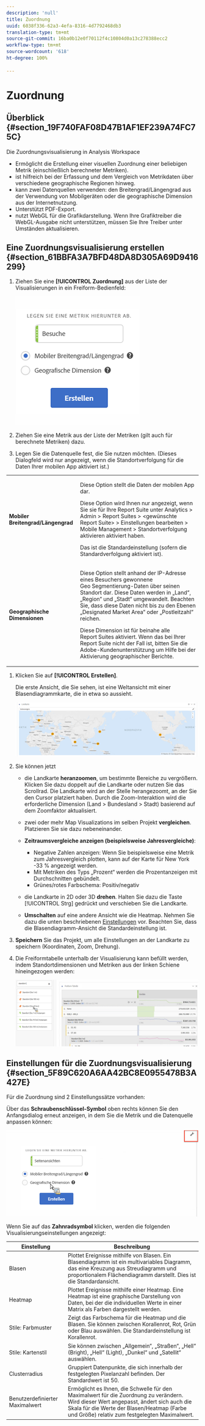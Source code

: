 ```yaml
---
description: 'null'
title: Zuordnung
uuid: 6038f336-62a3-4efa-8316-4d7792468db3
translation-type: tm+mt
source-git-commit: 16ba0b12e0f70112f4c10804d0a13c278388ecc2
workflow-type: tm+mt
source-wordcount: '618'
ht-degree: 100%

---
```



# Zuordnung

## Überblick {#section_19F740FAF08D47B1AF1EF239A74FC75C}

Die Zuordnungsvisualisierung in Analysis Workspace

* Ermöglicht die Erstellung einer visuellen Zuordnung einer beliebigen Metrik (einschließlich berechneter Metriken).
* ist hilfreich bei der Erfassung und dem Vergleich von Metrikdaten über verschiedene geographische Regionen hinweg.
* kann zwei Datenquellen verwenden: den Breitengrad/Längengrad aus der Verwendung von Mobilgeräten oder die geographische Dimension aus der Internetnutzung.
* Unterstützt PDF-Export.
* nutzt WebGL für die Grafikdarstellung. Wenn Ihre Grafiktreiber die WebGL-Ausgabe nicht unterstützen, müssen Sie Ihre Treiber unter Umständen aktualisieren.

## Eine Zuordnungsvisualisierung erstellen {#section_61BBFA3A7BFD48DA8D305A69D9416299}

1. Ziehen Sie eine **[!UICONTROL Zuordnung]** aus der Liste der Visualisierungen in ein Freiform-Bedienfeld:

   ![](assets/map-viz1.png)

1. Ziehen Sie eine Metrik aus der Liste der Metriken (gilt auch für berechnete Metriken) dazu.
1. Legen Sie die Datenquelle fest, die Sie nutzen möchten. (Dieses Dialogfeld wird nur angezeigt, wenn die Standortverfolgung für die Daten Ihrer mobilen App aktiviert ist.)

<table id="table_CD54B433464B4282A7524FB187016C47"> 
 <tbody> 
  <tr> 
   <td colname="col1"> <p><b>Mobiler Breitengrad/Längengrad</b> </p> </td> 
   <td colname="col2"> <p>Diese Option stellt die Daten der mobilen App dar. </p> <p>Diese Option wird Ihnen nur angezeigt, wenn Sie sie für Ihre Report Suite unter <span class="ignoretag"> <span class="uicontrol"> Analytics</span> &gt; <span class="uicontrol">Admin</span> &gt; <span class="uicontrol">Report Suites</span> &gt; <span class="uicontrol"> &lt;gewünschte Report Suite&gt; </span> &gt; <span class="uicontrol">Einstellungen bearbeiten</span> &gt; <span class="uicontrol">Mobile Management</span> &gt; <span class="uicontrol">Standortverfolgung aktivieren </span> </span> aktiviert haben. </p> <p>Das ist die Standardeinstellung (sofern die Standardverfolgung aktiviert ist). </p> </td> 
  </tr> 
  <tr> 
   <td colname="col1"> <p><b>Geographische Dimensionen</b> </p> </td> 
   <td colname="col2"> <p>Diese Option stellt anhand der IP-Adresse eines Besuchers gewonnene Geo Segmentierung-Daten über seinen Standort dar. Diese Daten werden in „Land“, „Region“ und „Stadt“ umgewandelt. Beachten Sie, dass diese Daten nicht bis zu den Ebenen „Designated Market Area“ oder „Postleitzahl“ reichen. </p> <p>Diese Dimension ist für beinahe alle Report Suites aktiviert. Wenn das bei Ihrer Report Suite nicht der Fall ist, bitten Sie die Adobe-Kundenunterstützung um Hilfe bei der Aktivierung geographischer Berichte. </p> </td> 
  </tr> 
 </tbody> 
</table>

1. Klicken Sie auf **[!UICONTROL Erstellen]**.

   Die erste Ansicht, die Sie sehen, ist eine Weltansicht mit einer Blasendiagrammkarte, die in etwa so aussieht.

   ![](assets/bubble-world-view.png)

1. Sie können jetzt

   * die Landkarte **heranzoomen**, um bestimmte Bereiche zu vergrößern. Klicken Sie dazu doppelt auf die Landkarte oder nutzen Sie das Scrollrad. Die Landkarte wird an der Stelle herangezoomt, an der Sie den Cursor platziert haben. Durch die Zoom-Interaktion wird die erforderliche Dimension (Land > Bundesland > Stadt) basierend auf dem Zoomfaktor aktualisiert.
   * zwei oder mehr Map Visualizations im selben Projekt **vergleichen**. Platzieren Sie sie dazu nebeneinander.
   * **Zeitraumsvergleiche anzeigen (beispielsweise Jahresvergleiche)**:

      * Negative Zahlen anzeigen: Wenn Sie beispielsweise eine Metrik zum Jahresvergleich plotten, kann auf der Karte für New York -33 % angezeigt werden.
      * Mit Metriken des Typs „Prozent“ werden die Prozentanzeigen mit Durchschnitten gebündelt.
      * Grünes/rotes Farbschema: Positiv/negativ
   * die Landkarte in 2D oder 3D **drehen**. Halten Sie dazu die Taste [!UICONTROL Strg] gedrückt und verschieben Sie die Landkarte.

   * **Umschalten** auf eine andere Ansicht wie die Heatmap. Nehmen Sie dazu die unten beschriebenen [Einstellungen](/help/analyze/analysis-workspace/visualizations/map-visualization.md#section_5F89C620A6AA42BC8E0955478B3A427E) vor. Beachten Sie, dass die Blasendiagramm-Ansicht die Standardeinstellung ist.


1. **Speichern** Sie das Projekt, um alle Einstellungen an der Landkarte zu speichern (Koordinaten, Zoom, Drehung).
1. Die Freiformtabelle unterhalb der Visualisierung kann befüllt werden, indem Standortdimensionen und Metriken aus der linken Schiene hineingezogen werden:

   ![](assets/location-dimensions.png)

## Einstellungen für die Zuordnungsvisualisierung {#section_5F89C620A6AA42BC8E0955478B3A427E}

Für die Zuordnung sind 2 Einstellungssätze vorhanden:

Über das **Schraubenschlüssel-Symbol** oben rechts können Sie den Anfangsdialog erneut anzeigen, in dem Sie die Metrik und die Datenquelle anpassen können:

![](assets/map-wrench.png)

Wenn Sie auf das **Zahnradsymbol** klicken, werden die folgenden Visualisierungseinstellungen angezeigt:

| Einstellung | Beschreibung |
|--- |--- |
| Blasen | Plottet Ereignisse mithilfe von Blasen. Ein Blasendiagramm ist ein multivariables Diagramm, das eine Kreuzung aus Streudiagramm und proportionalem Flächendiagramm darstellt. Dies ist die Standardansicht. |
| Heatmap | Plottet Ereignisse mithilfe einer Heatmap. Eine Heatmap ist eine graphische Darstellung von Daten, bei der die individuellen Werte in einer Matrix als Farben dargestellt werden. |
| Stile: Farbmuster | Zeigt das Farbschema für die Heatmap und die Blasen. Sie können zwischen Korallenrot, Rot, Grün oder Blau auswählen. Die Standardeinstellung ist Korallenrot. |
| Stile: Kartenstil | Sie können zwischen „Allgemein“, „Straßen“, „Hell“ (Bright), „Hell“ (Light), „Dunkel“ und „Satellit“ auswählen. |
| Clusterradius | Gruppiert Datenpunkte, die sich innerhalb der festgelegten Pixelanzahl befinden. Der Standardwert ist 50. |
| Benutzerdefinierter Maximalwert | Ermöglicht es Ihnen, die Schwelle für den Maximalwert für die Zuordnung zu verändern. Wird dieser Wert angepasst, ändert sich auch die Skala für die Werte der Blasen/Heatmap (Farbe und Größe) relativ zum festgelegten Maximalwert. |
